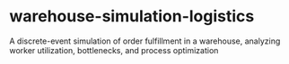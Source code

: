 # warehouse-simulation-logistics
A discrete-event simulation of order fulfillment in a warehouse, analyzing worker utilization, bottlenecks, and process optimization
